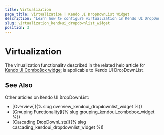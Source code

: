 ```yaml
---
title: Virtualization
page_title: Virtualization | Kendo UI DropDownList Widget
description: "Learn how to configure virtualization in Kendo UI DropDownList, ComboBox, AutoComplete and MultiSelect widgets."
slug: virtualization_kendoui_dropdownlist_widget
position: 3
---
```


# Virtualization

The virtualization functionality described in the related help article for [Kendo UI ComboBox widget](/web/combobox/virtualization) is applicable to Kendo UI DropDownList.

## See Also

Other articles on Kendo UI DropDownList:

* [Overview]({% slug overview_kendoui_dropdownlist_widget %})
* [Grouping Functionality]({% slug grouping_kendoui_combobox_widget %})
* [Cascading DropDownLists]({% slug cascading_kendoui_dropdownlist_widget %})